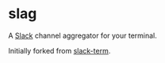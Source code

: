 slag
==========

A [Slack](https://slack.com) channel aggregator for your terminal.

Initially forked from [slack-term](https://github.com/erroneousboat/slack-term).
